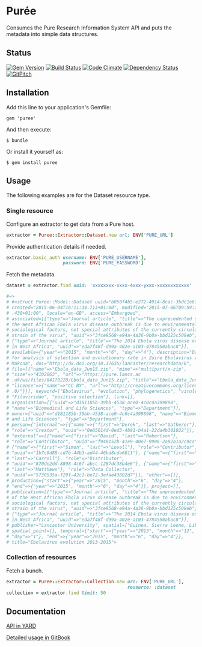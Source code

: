 # Pur&#233;e
Consumes the Pure Research Information System API and puts the metadata into simple data structures.

## Status

[![Gem Version](https://badge.fury.io/rb/puree.svg)](https://badge.fury.io/rb/puree)
[![Build Status](https://semaphoreci.com/api/v1/aalbinclark/puree/branches/master/badge.svg)](https://semaphoreci.com/aalbinclark/puree)
[![Code Climate](https://codeclimate.com/github/lulibrary/puree/badges/gpa.svg)](https://codeclimate.com/github/lulibrary/puree)
[![Dependency Status](https://www.versioneye.com/user/projects/5899d253a86053003f389e1f/badge.svg?style=flat-square)](https://www.versioneye.com/user/projects/5899d253a86053003f389e1f)
[![GitPitch](https://gitpitch.com/assets/badge.svg)](https://gitpitch.com/lulibrary/puree)

## Installation

Add this line to your application's Gemfile:

    gem 'puree'

And then execute:

    $ bundle

Or install it yourself as:

    $ gem install puree


## Usage
The following examples are for the Dataset resource type.

### Single resource

Configure an extractor to get data from a Pure host.

```ruby
extractor = Puree::Extractor::Dataset.new url: ENV['PURE_URL']
```

Provide authentication details if needed.

```ruby
extractor.basic_auth username: ENV['PURE_USERNAME'],
                     password: ENV['PURE_PASSWORD']
```
Fetch the metadata.

```ruby
dataset = extractor.find uuid: 'xxxxxxxx-xxxx-4xxx-yxxx-xxxxxxxxxxxx'

#=>
# #<struct Puree::Model::Dataset uuid="b050f4b5-e272-4914-8cac-3bdc1e673c58",
# created="2015-06-04T16:11:34.713+01:00", modified="2015-07-06T09:59:36
# .430+01:00", locale="en-GB", access="Embargoed",
# associated=[{"type"=>"Journal article", "title"=>"The unprecedented scale of
# the West African Ebola virus disease outbreak is due to environmental and
# sociological factors, not special attributes of the currently circulating
# strain of the virus", "uuid"=>"3fce9568-e94a-4a36-9b0a-bbd125c508eb"},
# {"type"=>"Journal article", "title"=>"The 2014 Ebola virus disease outbreak
# in West Africa", "uuid"=>"eda7f48f-d99a-402e-a103-4784550abac8"}],
# available={"year"=>"2015", "month"=>"6", "day"=>"4"}, description="Data used
# for analysis of selection and evolutionary rate in Zaire Ebolavirus variant
# Makona", doi="http://dx.doi.org/10.17635/lancaster/researchdata/6",
# file=[{"name"=>"Ebola_data_Jun15.zip", "mime"=>"multipart/x-zip",
# "size"=>"4102063", "url"=>"https://pure.lancs.ac
# .uk/ws/files/84179228/Ebola_data_Jun15.zip", "title"=>"Ebola_data_Jun15",
# "license"=>{"name"=>"CC BY", "url"=>"http://creativecommons.org/licenses/by/4
# .0/"}}], keyword=["Ebolavirus", "evolution", "phylogenetics", "virulence",
# "Filoviridae", "positive selection"], link=[],
# organisation=[{"uuid"=>"d181185b-39bb-4538-ace0-4c0c4a399898",
# "name"=>"Biomedical and Life Sciences", "type"=>"Department"}],
# owner={"uuid"=>"d181185b-39bb-4538-ace0-4c0c4a399898", "name"=>"Biomedical
# and Life Sciences", "type"=>"Department"},
# person={"internal"=>[{"name"=>{"first"=>"Derek", "last"=>"Gatherer"},
# "role"=>"Creator", "uuid"=>"0e65614d-0ed3-4b81-b4a1-22da4b301022"}],
# "external"=>[{"name"=>{"first"=>"David", "last"=>"Robertson"},
# "role"=>"Contributor", "uuid"=>"f940152b-41e9-40e7-9906-2a82a1a2c9ca"},
# {"name"=>{"first"=>"Simon", "last"=>"Lovell"}, "role"=>"Contributor",
# "uuid"=>"1b7c0d88-cd7b-44b3-ad44-46bd8cda6811"}, {"name"=>{"first"=>"Miles",
# "last"=>"Carroll"}, "role"=>"Distributor",
# "uuid"=>"870de2dd-8898-4c6f-abcc-1287dc38b4e6"}, {"name"=>{"first"=>"David",
# "last"=>"Matthews"}, "role"=>"Data Collector",
# "uuid"=>"5730535a-f29f-42c1-be72-3efae43802d7"}], "other"=>[]},
# production={"start"=>{"year"=>"2015", "month"=>"6", "day"=>"4"},
# "end"=>{"year"=>"2015", "month"=>"6", "day"=>"4"}}, project=[],
# publication=[{"type"=>"Journal article", "title"=>"The unprecedented scale
# of the West African Ebola virus disease outbreak is due to environmental and
# sociological factors, not special attributes of the currently circulating
# strain of the virus", "uuid"=>"3fce9568-e94a-4a36-9b0a-bbd125c508eb"},
# {"type"=>"Journal article", "title"=>"The 2014 Ebola virus disease outbreak
# in West Africa", "uuid"=>"eda7f48f-d99a-402e-a103-4784550abac8"}],
# publisher="Lancaster University", spatial=["Guinea, Sierra Leone, Liberia"],
# spatial_point={}, temporal={"start"=>{"year"=>"2013", "month"=>"12",
# "day"=>"1"}, "end"=>{"year"=>"2015", "month"=>"6", "day"=>"4"}},
# title="Ebolavirus evolution 2013-2015">
```

### Collection of resources
Fetch a bunch.

```ruby
extractor = Puree::Extractor::Collection.new url: ENV['PURE_URL'],
                                             resource: :dataset
collection = extractor.find limit: 50
```


## Documentation
[API in YARD](http://www.rubydoc.info/gems/puree)

[Detailed usage in GitBook](https://aalbinclark.gitbooks.io/puree)
